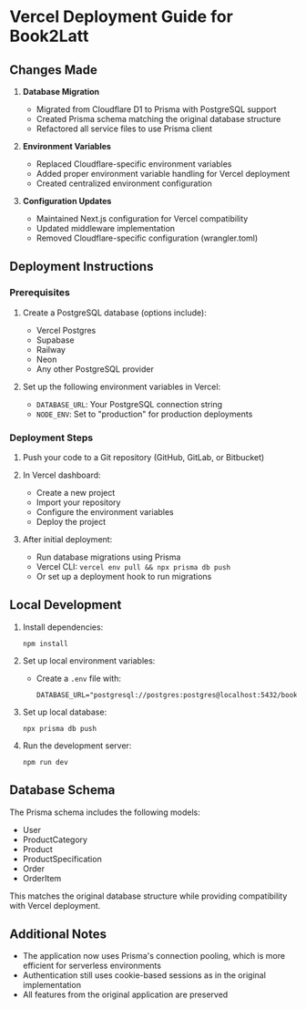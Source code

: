 # Vercel Deployment Guide for Book2Latt

## Changes Made

1. **Database Migration**
   - Migrated from Cloudflare D1 to Prisma with PostgreSQL support
   - Created Prisma schema matching the original database structure
   - Refactored all service files to use Prisma client

2. **Environment Variables**
   - Replaced Cloudflare-specific environment variables
   - Added proper environment variable handling for Vercel deployment
   - Created centralized environment configuration

3. **Configuration Updates**
   - Maintained Next.js configuration for Vercel compatibility
   - Updated middleware implementation
   - Removed Cloudflare-specific configuration (wrangler.toml)

## Deployment Instructions

### Prerequisites

1. Create a PostgreSQL database (options include):
   - Vercel Postgres
   - Supabase
   - Railway
   - Neon
   - Any other PostgreSQL provider

2. Set up the following environment variables in Vercel:
   - `DATABASE_URL`: Your PostgreSQL connection string
   - `NODE_ENV`: Set to "production" for production deployments

### Deployment Steps

1. Push your code to a Git repository (GitHub, GitLab, or Bitbucket)

2. In Vercel dashboard:
   - Create a new project
   - Import your repository
   - Configure the environment variables
   - Deploy the project

3. After initial deployment:
   - Run database migrations using Prisma
   - Vercel CLI: `vercel env pull && npx prisma db push`
   - Or set up a deployment hook to run migrations

## Local Development

1. Install dependencies:
   ```
   npm install
   ```

2. Set up local environment variables:
   - Create a `.env` file with:
     ```
     DATABASE_URL="postgresql://postgres:postgres@localhost:5432/book2latt"
     ```

3. Set up local database:
   ```
   npx prisma db push
   ```

4. Run the development server:
   ```
   npm run dev
   ```

## Database Schema

The Prisma schema includes the following models:
- User
- ProductCategory
- Product
- ProductSpecification
- Order
- OrderItem

This matches the original database structure while providing compatibility with Vercel deployment.

## Additional Notes

- The application now uses Prisma's connection pooling, which is more efficient for serverless environments
- Authentication still uses cookie-based sessions as in the original implementation
- All features from the original application are preserved
